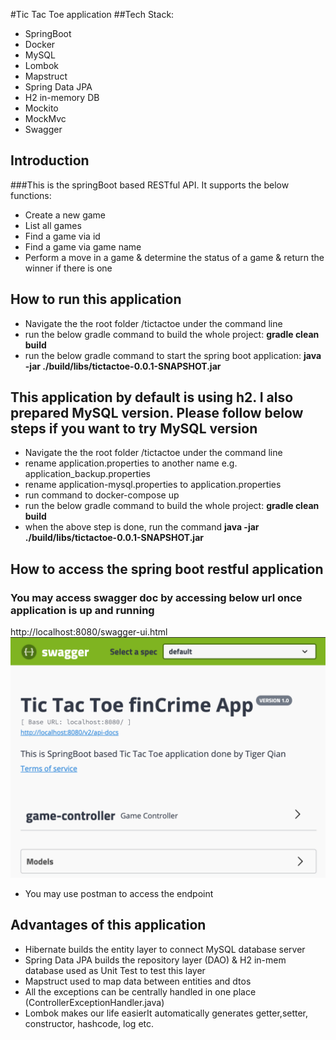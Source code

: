 
#Tic Tac Toe application
##Tech Stack:
* SpringBoot
* Docker
* MySQL
* Lombok
* Mapstruct
* Spring Data JPA
* H2 in-memory DB
* Mockito
* MockMvc
* Swagger

## Introduction
###This is the springBoot based RESTful API. It supports the below functions:

* Create a new game
* List all games
* Find a game via id
* Find a game via game name
* Perform a move in a game & determine the status of a game & return the winner if there is one

## How to run this application

* Navigate the the root folder /tictactoe under the command line
* run the below gradle command to build the whole project: **gradle clean build**
* run the below gradle command to start the spring boot application: **java -jar ./build/libs/tictactoe-0.0.1-SNAPSHOT.jar**

## This application by default is using h2. I also prepared MySQL version. Please follow below steps if you want to try MySQL version

* Navigate the the root folder /tictactoe under the command line
* rename application.properties to another name e.g. application_backup.properties
* rename application-mysql.properties to application.properties
* run command to docker-compose up
* run the below gradle command to build the whole project: **gradle clean build**
* when the above step is done, run the command **java -jar ./build/libs/tictactoe-0.0.1-SNAPSHOT.jar**


## How to access the spring boot restful application
### You may access swagger doc by accessing below url once application is up and running
http://localhost:8080/swagger-ui.html
<img src=".github/swagger-summary.png"/>
* You may use postman to access the endpoint



## Advantages of this application
* Hibernate builds the entity layer to connect MySQL database server
* Spring Data JPA builds the repository layer (DAO) & H2 in-mem database used as Unit Test to test this layer
* Mapstruct used to map data between entities and dtos
* All the exceptions can be centrally handled in one place (ControllerExceptionHandler.java)
* Lombok makes our life easierIt automatically generates getter,setter, constructor, hashcode, log etc.

